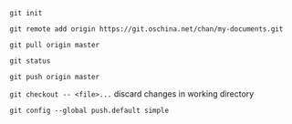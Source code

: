
`git init`  

`git remote add origin https://git.oschina.net/chan/my-documents.git`  

`git pull origin master`   



`git status`  



`git push origin master`    
  


`git checkout -- <file>...` discard changes in working directory  

 

`git config --global push.default simple`  